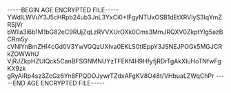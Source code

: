 -----BEGIN AGE ENCRYPTED FILE-----
YWdlLWVuY3J5cHRpb24ub3JnL3YxCi0+IFgyNTUxOSB1dEtXRVIyS3lqYmZRSjVr
bWlla3l6b1M1bG82eC9RUjZqLzRVVXUrOXk0Cms3MmJRQXV0ZkptYlg5azBCRm5y
cVNIYnBmZHI4cGd0V3YwVGQzUXIva0EKLS0tIEppY3JSNEJPOGk5MGJCRkZOWWhU
VjRJZkpHZUlQck5CanBFSGNMNUYzTFEKf4H9HfyfjRDrTgAkXIuHoTNfwFgKX9zk
gRyAiRp4sz3ZcGz6Yn8FPQDOJywrTZdxAFgKV8O48t/VHbuaLZWqChPr
-----END AGE ENCRYPTED FILE-----
